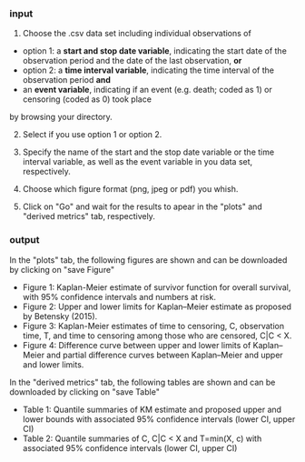 ### input

1. Choose the .csv data set including individual observations of
<ul>
  <li>option 1: a <b>start and stop date variable</b>, indicating the start date of the observation period and the date of the last observation, <b>or</b></li>
  <li>option 2: a <b>time interval variable</b>, indicating the time interval of the observation period <b>and</b></li>
  <li>an <b>event variable</b>, indicating if an event (e.g. death; coded as 1) or censoring (coded as 0) took place </li>
</ul>
by browsing your directory.

2. Select if you use option 1 or option 2.

3. Specify the name of the start and the stop date variable or the time interval variable, as well as the event variable in you data set, respectively. 

4. Choose which figure format (png, jpeg or pdf) you whish.

5. Click on "Go" and wait for the results to apear in the "plots" and "derived metrics" tab, respectively.

### output

In the "plots" tab, the following figures are shown and can be downloaded by clicking on "save Figure"
<ul>
	<li> Figure 1: Kaplan-Meier estimate of survivor function for overall survival, with 95% confidence intervals and numbers at risk.</li>
	<li> Figure 2: Upper and lower limits for Kaplan–Meier estimate as proposed by Betensky (2015).</li>
	<li> Figure 3: Kaplan-Meier estimates of time to censoring, C, observation time, T, and time to censoring among those who are censored, C|C < X.</li>
	<li> Figure 4: Difference curve between upper and lower limits of Kaplan–Meier and partial difference curves between Kaplan–Meier and upper and lower limits.</li>
</ul>

In the "derived metrics" tab, the following tables are shown and can be downloaded by clicking on "save Table"
<ul>
<li> Table 1: Quantile summaries of KM estimate and proposed upper and lower bounds with associated 95% confidence intervals (lower CI, upper CI)</li> 
<li> Table 2: Quantile summaries of C, C|C < X and T=min(X, c) with associated 95% confidence intervals (lower CI, upper CI)</li> 
</ul>